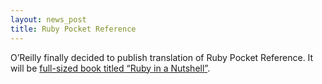 ```yaml
---
layout: news_post
title: Ruby Pocket Reference
---
```


O&#8217;Reilly finally decided to publish translation of Ruby Pocket Reference.
It will be [full-sized book titled &#8220;Ruby in a Nutshell&#8221;](http://www.ora.com/catalog/ruby).

